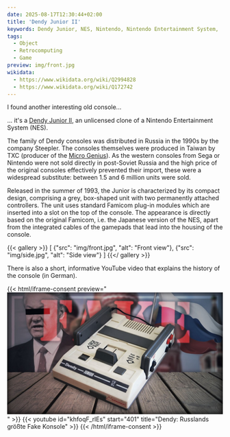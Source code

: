 ```yaml
---
date: 2025-08-17T12:30:44+02:00
title: 'Dendy Junior II'
keywords: Dendy Junior, NES, Nintendo, Nintendo Entertainment System,
tags:
  - Object
  - Retrocomputing
  - Game
preview: img/front.jpg
wikidata:
  - https://www.wikidata.org/wiki/Q2994828
  - https://www.wikidata.org/wiki/Q172742
---
```


I found another interesting old console...
<!--more-->

... it's a [Dendy Junior II](https://en.wikipedia.org/wiki/Dendy), an unlicensed clone of a Nintendo Entertainment System (NES).

The family of Dendy consoles was distributed in Russia in the 1990s by the company Steepler. The consoles themselves were produced in Taiwan by TXC (producer of the [Micro Genius](https://en.wikipedia.org/wiki/Micro_Genius)). As the western consoles from Sega or Nintendo were not sold directly in post-Soviet Russia and the high price of the original consoles effectively prevented their import, these were a widespread substitute: between 1.5 and 6 million units were sold.

Released in the summer of 1993, the Junior is characterized by its compact design, comprising a grey, box-shaped unit with two permanently attached controllers. The unit uses standard Famicom plug-in modules which are inserted into a slot on the top of the console. The appearance is directly based on the original Famicom, i.e. the Japanese version of the NES, apart from the integrated cables of the gamepads that lead into the housing of the console.


{{< gallery >}}
[
  {"src": "img/front.jpg", "alt": "Front view"},
  {"src": "img/side.jpg", "alt": "Side view"}
]
{{</ gallery >}}


There is also a short, informative YouTube video that explains the history of the console (in German).

{{< html/iframe-consent preview="<img class='video-preview' src='video-preview.jpg' alt='Preview'>" >}}
    {{< youtube id="khfoqF_rlEs" start="401" title="Dendy: Russlands größte Fake Konsole" >}}
{{< /html/iframe-consent >}}
